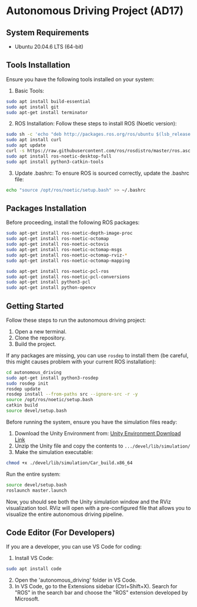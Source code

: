 # Autonomous Driving Project (AD17)

## System Requirements
- Ubuntu 20.04.6 LTS (64-bit)

## Tools Installation
Ensure you have the following tools installed on your system:

1. Basic Tools:
```bash
sudo apt install build-essential
sudo apt install git
sudo apt-get install terminator
```

2. ROS Installation:
Follow these steps to install ROS (Noetic version):

```bash
sudo sh -c 'echo "deb http://packages.ros.org/ros/ubuntu $(lsb_release -sc) main" > /etc/apt/sources.list.d/ros-latest.list'
sudo apt install curl
sudo apt update
curl -s https://raw.githubusercontent.com/ros/rosdistro/master/ros.asc | sudo apt-key add -
sudo apt install ros-noetic-desktop-full
sudo apt install python3-catkin-tools
```

3. Update .bashrc:
To ensure ROS is sourced correctly, update the .bashrc file:

```bash
echo "source /opt/ros/noetic/setup.bash" >> ~/.bashrc
```

## Packages Installation
Before proceeding, install the following ROS packages:

```bash
sudo apt-get install ros-noetic-depth-image-proc
sudo apt-get install ros-noetic-octomap
sudo apt-get install ros-noetic-octovis
sudo apt-get install ros-noetic-octomap-msgs
sudo apt-get install ros-noetic-octomap-rviz-*
sudo apt-get install ros-noetic-octomap-mapping

sudo apt-get install ros-noetic-pcl-ros
sudo apt-get install ros-noetic-pcl-conversions
sudo apt-get install python3-pcl
sudo apt-get install python-opencv
```

## Getting Started
Follow these steps to run the autonomous driving project:

1. Open a new terminal.
2. Clone the repository.
3. Build the project.

If any packages are missing, you can use `rosdep` to install them (be careful, this might causes problem with your current ROS installation):

```bash
cd autonomous_driving
sudo apt-get install python3-rosdep
sudo rosdep init
rosdep update
rosdep install --from-paths src --ignore-src -r -y
source /opt/ros/noetic/setup.bash
catkin build
source devel/setup.bash
```

Before running the system, ensure you have the simulation files ready:

1. Download the Unity Environment from: [Unity Environment Download Link](https://syncandshare.lrz.de/getlink/fiEg9ocZ6Pc5iuEa4QqN1b/)
2. Unzip the Unity file and copy the contents to `.../devel/lib/simulation/`
3. Make the simulation executable:
```bash
chmod +x ./devel/lib/simulation/Car_build.x86_64
```

Run the entire system:

```bash
source devel/setup.bash
roslaunch master.launch
```

Now, you should see both the Unity simulation window and the RViz visualization tool. RViz will open with a pre-configured file that allows you to visualize the entire autonomous driving pipeline.

## Code Editor (For Developers)
If you are a developer, you can use VS Code for coding:

1. Install VS Code:
```bash
sudo apt install code
```

2. Open the 'autonomous_driving' folder in VS Code.
3. In VS Code, go to the Extensions sidebar (Ctrl+Shift+X). Search for "ROS" in the search bar and choose the "ROS" extension developed by Microsoft.